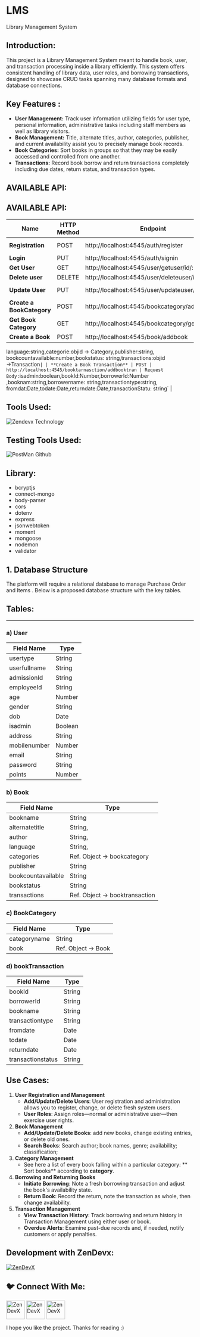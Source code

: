 # LMS
Library Management System
<h2 align="left"> Introduction:</h2>

This project is a Library Management System meant to handle book, user, and transaction processing inside a library efficiently. This system offers consistent handling of library data, user roles, and borrowing transactions, designed to showcase CRUD tasks spanning many database formats and database connections.

<h2 align="left">Key Features :</h2>

- **User Management:** Track user information utilizing fields for user type, personal information, administrative tasks including staff members as well as library visitors.
- **Book Management:** Title, alternate titles, author, categories, publisher, and current availability assist you to precisely manage book records.
- **Book Categories:** Sort books in groups so that they may be easily accessed and controlled from one another.
- **Transactions:** Record book borrow and return transactions completely including due dates, return status, and transaction types.

<h2 align="left">AVAILABLE API:</h2>

## **AVAILABLE API:**

| **Name** | **HTTP Method** | **Endpoint** | **Requirements** |
| --- | --- | --- | --- |
| **Registration** | POST | http://localhost:4545/auth/register | Request Body: `usertype:string, userfullname:string , admissionId:string,employeeId:string,age:number,gender:string,dob:Date,isadmin:Boolean,address:string,mobilenumber:string,email:String,password:string,points:number` |
| **Login** | PUT | http://localhost:4545/auth/signin | Request Body : `email:string, password:string` |
| **Get User** | GET | http://localhost:4545/user/getuser/id/:id | Request Params: `id:string` |
| **Delete user** | DELETE | http://localhost:4545/user/deleteuser/id/:id | Request Params: `id:string` |
| **Update User** | PUT | http://localhost:4545/user/updateuser/id/:id | Request Params: `id:string`Request Body:`usertype:string, userfullname:string , admissionId:string,employeeId:string,age:number,gender:string,dob:Date,isadmin:Boolean,address:string,mobilenumber:string,email:String,password:string,points:number` |
| **Create a BookCategory** | POST | http://localhost:4545/bookcategory/addbookcat |  Request Body:`categoryname: string,` |
| **Get Book Category** | GET | http://localhost:4545/bookcategory/getcat | Reuest Params : `id:string` |
| **Create a Book** | POST | http://localhost:4545/book/addbook | RequestBody: `bookname:string,alternatetitle:string,author:string,
language:string,categorie:objid → Category,publisher:string,
bookcountavailable:number,bookstatus:  string,transactions:objid →Transaction` |
| **Create a Book Transaction** | POST | http://localhost:4545/booktarnasction/addbooktran | Request Body: `isadmin:boolean,bookId:Number,borrowerId:Number ,booknam:string,borrowername: string,transactiontype:string,
fromdat:Date,todate:Date,returndate:Date,transactionStatu:  string` |
<h2 align="left">Tools Used:</h2>

![Zendevx Technology](https://github.com/user-attachments/assets/36c979fe-929e-44a4-8958-9c15dc466e35)

<h2 align="left"> Testing Tools Used:</h2>

![PostMan Github](https://github.com/user-attachments/assets/3381c639-715f-40b9-85d3-08384553ee12)

<h2 align="left">Library:</h2>

- bcryptjs
- connect-mongo
- body-parser
- cors
- dotenv
- express
- jsonwebtoken
- moment
- mongoose
- nodemon
- validator

## 1. **Database Structure**

The platform will require a relational database to manage Purchase Order and Items . Below is a proposed database structure with the key tables.

<h2 align="left">Tables:</h2>

---

### a) User

| **Field Name** | **Type** |
| --- | --- |
| usertype | String |
| userfullname | String |
| admissionId | String |
| employeeId | String |
| age | Number |
| gender | String |
| dob | Date |
| isadmin | Boolean |
| address | String |
|  mobilenumber | Number |
| email | String |
| password | String |
| points | Number |

### b) Book

| **Field Name** | **Type** |
| --- | --- |
| bookname | String |
| alternatetitle | String, |
| author | String, |
| language | String, |
|  categories | Ref. Object → bookcategory |
| publisher | String |
| bookcountavailable | String |
| bookstatus | String |
|  transactions | Ref. Object → booktransaction |

### c) BookCategory

| **Field Name** | **Type** |
| --- | --- |
| categoryname | String |
| book | Ref. Object → Book |

### d) bookTransaction

| **Field Name** | **Type** |
| --- | --- |
| bookId | String |
| borrowerId | String |
| bookname | String |
| transactiontype | String |
| fromdate | Date |
| todate | Date |
| returndate | Date |
| transactionstatus | String |

<h2 align="left"> Use Cases: </h2>

1. **User Registration and Management**
    - **Add/Update/Delete Users**: User registration and administration allows you to register, change, or delete fresh system users.
    - **User Roles**: Assign roles—normal or administrative user—then exercise user rights.
2. **Book Management**
    - **Add/Update/Delete Books**: add new books, change existing entries, or delete old ones.
    - **Search Books**: Search author; book names, genre; availability; classification;
3. **Category Management**
    - See here a list of every book falling within a particular category: ** Sort books** according to **category**.
4. **Borrowing and Returning Books**
    - **Initiate Borrowing**: Note a fresh borrowing transaction and adjust the book's availability state.
    - **Return Book**: Record the return, note the transaction as whole, then change availability.
5. **Transaction Management**
    - **View Transaction History**: Track borrowing and return history in Transaction Management using either user or book.
    - **Overdue Alerts**: Examine past-due records and, if needed, notify customers or apply penalties.

<h2 align="left">Development with ZenDevx:</h2>

<a href="https://www.zendevx.com/" target="blank"><img align="center" src="https://github.com/user-attachments/assets/7dd7220f-e83c-4490-9ac2-beab3bcf8c35" alt="ZenDevX" height="auto" width="auto" /></a>
<h2 align="left">🐦 Connect With Me:</h2>

           

<a href="https://www.linkedin.com/company/zendevx/" target="blank"><img align="center" src="https://github.com/user-attachments/assets/9a6080ca-4265-43e5-8652-9454651970a9" alt="ZenDevX" height="50" width="50" /></a>
<a href="https://www.youtube.com/@zendevx" target="blank"><img align="center" src="https://github.com/user-attachments/assets/1beefdd6-fa17-49c9-bde7-e8f30f539b96" alt="ZenDevX" height="50" width="50" /></a>
<a href="#" target="blank"><img align="center" src="https://github.com/user-attachments/assets/f1eeb865-3d23-407a-9a2b-d76b4e85c6dd" alt="ZenDevX" height="50" width="50" /></a>

I hope you like the project. Thanks for reading :)
